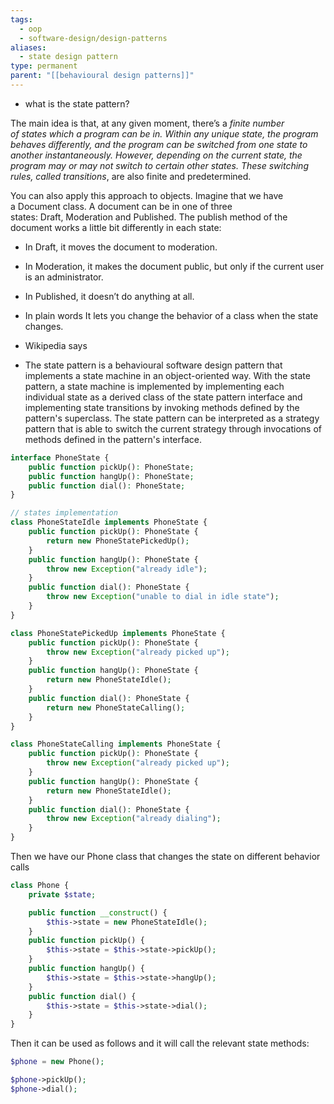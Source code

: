 ```yaml
---
tags:
  - oop
  - software-design/design-patterns
aliases:
  - state design pattern
type: permanent
parent: "[[behavioural design patterns]]"
---
```

- what is the state pattern?

The main idea is that, at any given moment, there’s a __finite_ _number of_ _states_ _which a program can be in. Within any unique state, the program behaves differently, and the program can be switched from one state to another instantaneously. However, depending on the current state, the program may or may not switch to certain other states. These switching rules, called_ _transitions__, are also finite and predetermined.

You can also apply this approach to objects. Imagine that we have a Document class. A document can be in one of three states: Draft, Moderation and Published. The publish method of the document works a little bit differently in each state:

- In Draft, it moves the document to moderation.
- In Moderation, it makes the document public, but only if the current user is an administrator.
- In Published, it doesn’t do anything at all.

- In plain words It lets you change the behavior of a class when the state changes.

- Wikipedia says

- The state pattern is a behavioural software design pattern that implements a state machine in an object-oriented way. With the state pattern, a state machine is implemented by implementing each individual state as a derived class of the state pattern interface and implementing state transitions by invoking methods defined by the pattern's superclass. The state pattern can be interpreted as a strategy pattern that is able to switch the current strategy through invocations of methods defined in the pattern's interface.



```PHP
interface PhoneState {
    public function pickUp(): PhoneState;
    public function hangUp(): PhoneState;
    public function dial(): PhoneState;
}

// states implementation
class PhoneStateIdle implements PhoneState {
    public function pickUp(): PhoneState {
        return new PhoneStatePickedUp();
    }
    public function hangUp(): PhoneState {
        throw new Exception("already idle");
    }
    public function dial(): PhoneState {
        throw new Exception("unable to dial in idle state");
    }
}

class PhoneStatePickedUp implements PhoneState {
    public function pickUp(): PhoneState {
        throw new Exception("already picked up");
    }
    public function hangUp(): PhoneState {
        return new PhoneStateIdle();
    }
    public function dial(): PhoneState {
        return new PhoneStateCalling();
    }
}

class PhoneStateCalling implements PhoneState {
    public function pickUp(): PhoneState {
        throw new Exception("already picked up");
    }
    public function hangUp(): PhoneState {
        return new PhoneStateIdle();
    }
    public function dial(): PhoneState {
        throw new Exception("already dialing");
    }
}
```

Then we have our Phone class that changes the state on different behavior calls

```PHP
class Phone {
    private $state;

    public function __construct() {
        $this->state = new PhoneStateIdle();
    }
    public function pickUp() {
        $this->state = $this->state->pickUp();
    }
    public function hangUp() {
        $this->state = $this->state->hangUp();
    }
    public function dial() {
        $this->state = $this->state->dial();
    }
}
```

Then it can be used as follows and it will call the relevant state methods:

```PHP
$phone = new Phone();

$phone->pickUp();
$phone->dial();
```

